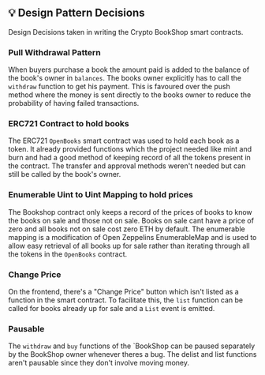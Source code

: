 ## 💡 Design Pattern Decisions
Design Decisions taken in writing the Crypto BookShop smart contracts.

### Pull Withdrawal Pattern
When buyers purchase a book the amount paid is added to the balance of the book's owner in `balances`. The books owner explicitly has to call the `withdraw` function to get his payment. This is favoured over the push method where the money is sent directly to the books owner to reduce the probability of having failed transactions.

### ERC721 Contract to hold books
The ERC721 `OpenBooks` smart contract was used to hold each book as a token. It already provided functions which the project needed like mint and burn and had a good method of keeping record of all the tokens present in the contract. The transfer and approval methods weren't needed but can still be called by the book's owner.

### Enumerable Uint to Uint Mapping to hold prices
The Bookshop contract only keeps a record of the prices of books to know the books on sale and those not on sale. Books on sale cant have a price of zero and all books not on sale cost zero ETH by default. The enumerable mapping is a modification of Open Zeppelins EnumerableMap and is used to allow easy retrieval of all books up for sale rather than iterating through all the tokens in the `OpenBooks` contract.

### Change Price
On the frontend, there's a "Change Price" button which isn't listed as a function in the smart contract. To facilitate this, the `list` function can be called for books already up for sale and a `List` event is emitted.

### Pausable 
The `withdraw` and `buy` functions of the `BookShop can be paused separately by the BookShop owner whenever theres a bug. The delist and list functions aren't pausable since they don't involve moving money.
